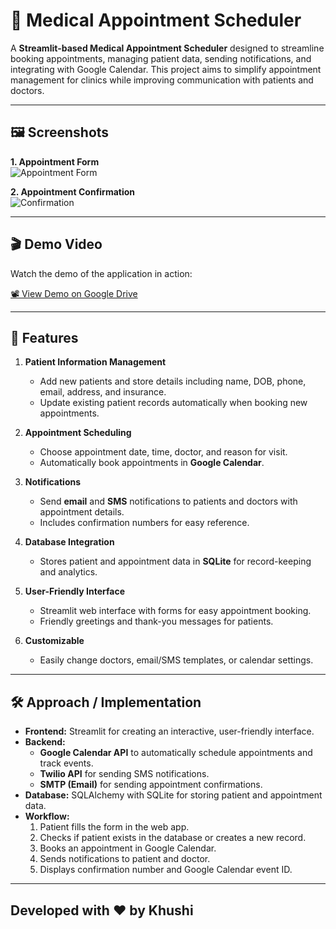 # 📅 Medical Appointment Scheduler

A **Streamlit-based Medical Appointment Scheduler** designed to streamline booking appointments, managing patient data, sending notifications, and integrating with Google Calendar. This project aims to simplify appointment management for clinics while improving communication with patients and doctors.

---
## 🖼️ Screenshots

**1. Appointment Form**  
![Appointment Form](screenshots/form.png)

**2. Appointment Confirmation**  
![Confirmation](screenshots/confirmation.png)

---

## 🎬 Demo Video

Watch the demo of the application in action:

[📽️ View Demo on Google Drive]([https://drive.google.com/file/d/your-demo-video-id/view?usp=sharing](https://drive.google.com/file/d/1rkHlmzFSIs5SZPE__7zMy2FLbgWY7XBp/view?usp=sharing))

---
## 🎯 Features

1. **Patient Information Management**
   - Add new patients and store details including name, DOB, phone, email, address, and insurance.
   - Update existing patient records automatically when booking new appointments.

2. **Appointment Scheduling**
   - Choose appointment date, time, doctor, and reason for visit.
   - Automatically book appointments in **Google Calendar**.

3. **Notifications**
   - Send **email** and **SMS** notifications to patients and doctors with appointment details.
   - Includes confirmation numbers for easy reference.

4. **Database Integration**
   - Stores patient and appointment data in **SQLite** for record-keeping and analytics.

5. **User-Friendly Interface**
   - Streamlit web interface with forms for easy appointment booking.
   - Friendly greetings and thank-you messages for patients.

6. **Customizable**
   - Easily change doctors, email/SMS templates, or calendar settings.

---

## 🛠️ Approach / Implementation

- **Frontend:** Streamlit for creating an interactive, user-friendly interface.
- **Backend:**
  - **Google Calendar API** to automatically schedule appointments and track events.
  - **Twilio API** for sending SMS notifications.
  - **SMTP (Email)** for sending appointment confirmations.
- **Database:** SQLAlchemy with SQLite for storing patient and appointment data.
- **Workflow:**
  1. Patient fills the form in the web app.
  2. Checks if patient exists in the database or creates a new record.
  3. Books an appointment in Google Calendar.
  4. Sends notifications to patient and doctor.
  5. Displays confirmation number and Google Calendar event ID.

---

## Developed with ❤️ by Khushi
